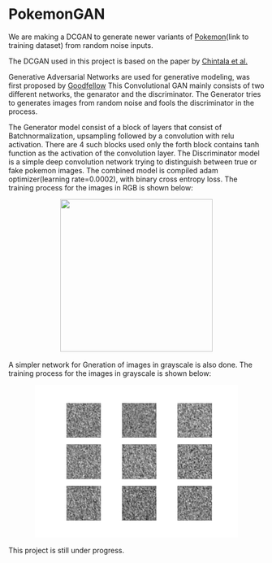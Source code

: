 # PokemonGAN

We are making a DCGAN to generate newer variants of [Pokemon](https://drive.google.com/open?id=1qWuOlnPc4bYRTbKoQDZZWXjo9UcEcPWD)(link to training dataset) from random noise inputs.

The DCGAN used in this project is based on the paper by [Chintala et al.](https://arxiv.org/pdf/1511.06434.pdf)

Generative Adversarial Networks are used for generative modeling, was first proposed by [Goodfellow](https://arxiv.org/abs/1406.2661)
This Convolutional GAN mainly consists of two different networks, the genarator and the discriminator. The Generator tries to generates images from random noise and fools the discriminator in the process.

The Generator model consist of a block of layers that consist of Batchnormalization, upsampling followed by a convolution with relu activation. There are 4 such blocks used only the forth block contains tanh function as the activation of the convolution layer.
The Discriminator model is a simple deep convolution network trying to distinguish between true or fake pokemon images.
The combined model is compiled adam optimizer(learning rate=0.0002), with binary cross entropy loss.
The training process for the images in RGB is shown below:
<p align="center">
  <img width="300" height="300" src="https://github.com/Subarno/PokemonGAN/blob/master/output_rgb.gif">
</p>
A simpler network for Gneration of images in grayscale is also done.
The training process for the images in grayscale is shown below:
<p align="center">
  <img width="400" height="300" src="https://github.com/Subarno/PokemonGAN/blob/master/output.gif">
</p>
This project is still under progress.
